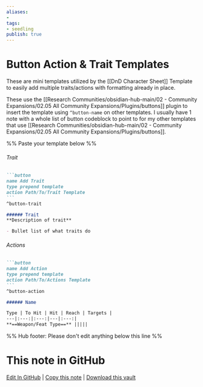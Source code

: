 ```yaml
---
aliases: 
- 
tags:
- seedling
publish: true
---
```


# Button Action & Trait Templates

These are mini templates utilized by the [[DnD Character Sheet]] Template to easily add multiple traits/actions with formatting already in place.

These use the [[Research Communities/obsidian-hub-main/02 - Community Expansions/02.05 All Community Expansions/Plugins/buttons]] plugin to insert the template using `^button-name` on other templates. I usually have 1 note with a whole list of button codeblock to point to for my other templates that use [[Research Communities/obsidian-hub-main/02 - Community Expansions/02.05 All Community Expansions/Plugins/buttons]].

%% Paste your template below %%

###### Trait
````markdown
```button
name Add Trait
type prepend template
action Path/To/Trait Template
```
^button-trait
````

```markdown
###### Trait
**Description of trait**

- Bullet list of what traits do
```

###### Actions
````markdown
```button
name Add Action
type prepend template
action Path/To/Actions Template
```
^button-action
````


```markdown
###### Name

Type | To Hit | Hit | Reach | Targets |
---|:---:|:---:|---|:---:|
**==Weapon/Feat Type==** |||||

```

%% Hub footer: Please don't edit anything below this line %%

# This note in GitHub

<span class="git-footer">[Edit In GitHub](https://github.dev/obsidian-community/obsidian-hub/blob/main/03%20-%20Showcases%20%26%20Templates/Templates/TTRPG%20notes/Button%20Action%20%26%20Trait%20Templates.md "git-hub-edit-note") | [Copy this note](https://raw.githubusercontent.com/obsidian-community/obsidian-hub/main/03%20-%20Showcases%20%26%20Templates/Templates/TTRPG%20notes/Button%20Action%20%26%20Trait%20Templates.md "git-hub-copy-note") | [Download this vault](https://github.com/obsidian-community/obsidian-hub/archive/refs/heads/main.zip "git-hub-download-vault") </span>
